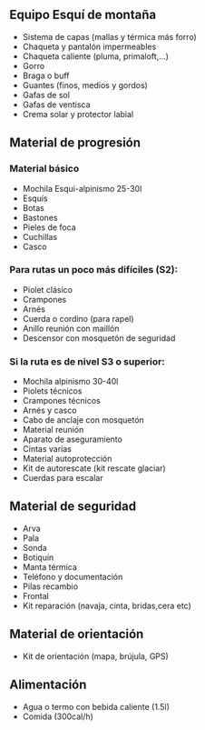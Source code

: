 ## Equipo Esquí de montaña

- Sistema de capas (mallas y térmica más forro)
- Chaqueta y pantalón impermeables
- Chaqueta caliente (pluma, primaloft,…)
- Gorro
- Braga o buff
- Guantes (finos, medios y gordos)
- Gafas de sol
- Gafas de ventisca
- Crema solar y protector labial

## Material de progresión

### Material básico

- Mochila Esqui-alpinismo 25-30l
- Esquís
- Botas
- Bastones
- Pieles de foca
- Cuchillas
- Casco

### Para rutas un poco más difíciles (S2):

- Piolet clásico
- Crampones
- Arnés
- Cuerda o cordino (para rapel)
- Anillo reunión con maillón
- Descensor con mosquetón de seguridad

### Si la ruta es de nivel S3 o superior:

- Mochila alpinismo 30-40l
- Piolets técnicos
- Crampones técnicos
- Arnés y casco
- Cabo de anclaje con mosquetón
- Material reunión
- Aparato de aseguramiento
- Cintas varias
- Material autoprotección
- Kit de autorescate (kit rescate glaciar)
- Cuerdas para escalar

## Material de seguridad

- Arva
- Pala
- Sonda
- Botiquín
- Manta térmica
- Teléfono y documentación
- Pilas recambio
- Frontal
- Kit reparación (navaja, cinta, bridas,cera etc)

## Material de orientación

- Kit de orientación (mapa, brújula, GPS)

## Alimentación

- Agua o termo con bebida caliente (1.5l)
- Comida (300cal/h)
